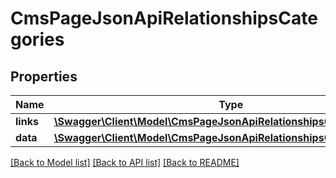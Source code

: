# CmsPageJsonApiRelationshipsCategories

## Properties
Name | Type | Description | Notes
------------ | ------------- | ------------- | -------------
**links** | [**\Swagger\Client\Model\CmsPageJsonApiRelationshipsCategoriesLinks**](CmsPageJsonApiRelationshipsCategoriesLinks.md) |  | [optional] 
**data** | [**\Swagger\Client\Model\CmsPageJsonApiRelationshipsCategoriesData[]**](CmsPageJsonApiRelationshipsCategoriesData.md) |  | [optional] 

[[Back to Model list]](../../README.md#documentation-for-models) [[Back to API list]](../../README.md#documentation-for-api-endpoints) [[Back to README]](../../README.md)

